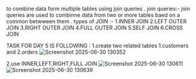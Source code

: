 to combine data form multiple tables using join queries .
join queries:- join queries are used to combinne data from two or more tables baed on a common betwween them .
types of JOIN :-
1.INNER JOIN
2.LEFT OUTER JOIN 
3.RIGHT OUTER JOIN 
4.FULL OUTER JOIN 
5.SELF JOIN 
6.CROSS JOIN 

TASK FOR DAY 5 IS FOLLOWING :
1.create two related tables 1.customers and 2.orders 
![Screenshot 2025-06-30 130352](https://github.com/user-attachments/assets/c2a2e4f0-62b1-4b07-9e2d-e25aa22b9ae0)

2.use INNER,LEFT,RIGHT,FULL JOIN 
![Screenshot 2025-06-30 130611](https://github.com/user-attachments/assets/92efbd5b-b477-4861-99a2-54aca2185796)
![Screenshot 2025-06-30 130639](https://github.com/user-attachments/assets/71d2691c-1a45-4cd2-be0c-22490563f453)


